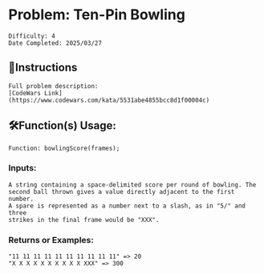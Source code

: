 # Problem: Ten-Pin Bowling
	Difficulty: 4
	Date Completed: 2025/03/27

## 📜Instructions
	Full problem description:
	[CodeWars Link](https://www.codewars.com/kata/5531abe4855bcc8d1f00004c)

## 🛠Function(s) Usage:
	Function: bowlingScore(frames);

### Inputs:
	A string containing a space-delimited score per round of bowling. The
	second ball thrown gives a value directly adjacent to the first number.
	A spare is represented as a number next to a slash, as in "5/" and three
	strikes in the final frame would be "XXX".

### Returns or Examples:
    "11 11 11 11 11 11 11 11 11 11" => 20
    "X X X X X X X X X X XXX" => 300

